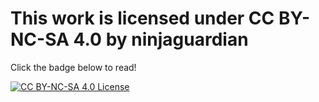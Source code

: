 # This work is licensed under CC BY-NC-SA 4.0 by ninjaguardian
Click the badge below to read!

[![CC BY-NC-SA 4.0 License](https://img.shields.io/badge/license-CC--BY--NC--SA--4.0-green.svg)](https://creativecommons.org/licenses/by-nc-sa/4.0/deed.en)

